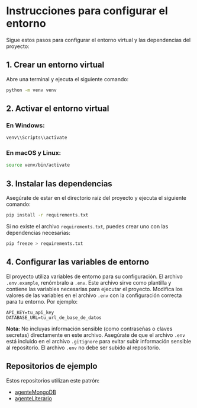 # Instrucciones para configurar el entorno

Sigue estos pasos para configurar el entorno virtual y las dependencias del proyecto:

## 1. Crear un entorno virtual

Abre una terminal y ejecuta el siguiente comando:

```bash
python -m venv venv
```

## 2. Activar el entorno virtual

### En Windows:

```bash
venv\\Scripts\\activate
```

### En macOS y Linux:

```bash
source venv/bin/activate
```

## 3. Instalar las dependencias

Asegúrate de estar en el directorio raíz del proyecto y ejecuta el siguiente comando:

```bash
pip install -r requirements.txt
```

Si no existe el archivo `requirements.txt`, puedes crear uno con las dependencias necesarias:

```bash
pip freeze > requirements.txt
```

## 4. Configurar las variables de entorno

El proyecto utiliza variables de entorno para su configuración. El archivo `.env.example`, renómbralo a `.env`. Este archivo sirve como plantilla y contiene las variables necesarias para ejecutar el proyecto. Modifica los valores de las variables en el archivo `.env` con la configuración correcta para tu entorno. Por ejemplo:

```
API_KEY=tu_api_key
DATABASE_URL=tu_url_de_base_de_datos
```

**Nota:** No incluyas información sensible (como contraseñas o claves secretas) directamente en este archivo. Asegúrate de que el archivo `.env` está incluido en el archivo `.gitignore` para evitar subir información sensible al repositorio. El archivo `.env` no debe ser subido al repositorio.

## Repositorios de ejemplo

Estos repositorios utilizan este patrón:

*   [agenteMongoDB](https://github.com/florinato/agenteMongoDB)
*   [agenteLiterario](https://github.com/florinato/agenteLiterario)
